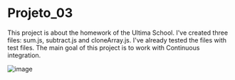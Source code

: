 # Projeto_03
This project is about the homework of the Ultima School.
I've created three files: sum.js, subtract.js and cloneArray.js.
I've already tested the files with test files.
The main goal of this project is to work with Continuous integration.


![image](https://user-images.githubusercontent.com/91019951/190874679-ed91e581-f6d7-490a-bcc8-3ed689fd9bb0.png)
